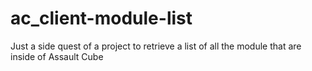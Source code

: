 # ac_client-module-list
Just a side quest of a project to retrieve a list of all the module that are inside of Assault Cube
